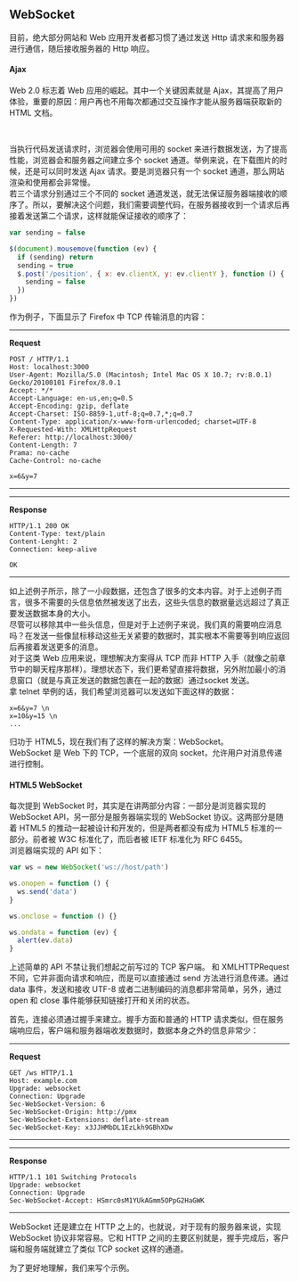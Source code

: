 ## WebSocket

目前，绝大部分网站和 Web 应用开发者都习惯了通过发送 Http 请求来和服务器进行通信，随后接收服务器的 Http 响应。

#### Ajax

Web 2.0 标志着 Web 应用的崛起。其中一个关键因素就是 Ajax，其提高了用户体验，重要的原因：用户再也不用每次都通过交互操作才能从服务器端获取新的 HTML 文档。

<br>

当执行代码发送请求时，浏览器会使用可用的 socket 来进行数据发送，为了提高性能，浏览器会和服务器之间建立多个 socket 通道。举例来说，在下载图片的时候，还是可以同时发送 Ajax 请求。要是浏览器只有一个 socket 通道，那么网站渲染和使用都会非常慢。
<br>
若三个请求分别通过三个不同的 socket 通道发送，就无法保证服务器端接收的顺序了。所以，要解决这个问题，我们需要调整代码，在服务器接收到一个请求后再接着发送第二个请求，这样就能保证接收的顺序了：
```js
var sending = false

$(document).mousemove(function (ev) {
  if (sending) return
  sending = true
  $.post('/position', { x: ev.clientX, y: ev.clientY }, function () {
    sending = false
  })
})
```

作为例子，下面显示了 Firefox 中 TCP 传输消息的内容：

---
**Request**
```
POST / HTTP/1.1
Host: localhost:3000
User-Agent: Mozilla/5.0 (Macintosh; Intel Mac OS X 10.7; rv:8.0.1) Gecko/20100101 Firefox/8.0.1
Accept: */*
Accept-Language: en-us,en;q=0.5
Accept-Encoding: gzip, deflate
Accept-Charset: ISO-8859-1,utf-8;q=0.7,*;q=0.7
Content-Type: application/x-www-form-urlencoded; charset=UTF-8
X-Requested-With: XMLHttpRequest
Referer: http://localhost:3000/
Content-Length: 7
Prama: no-cache
Cache-Control: no-cache

x=6&y=7
```
---

---
**Response**
```
HTTP/1.1 200 OK
Content-Type: text/plain
Content-Lenght: 2
Connection: keep-alive

OK
```
---

如上述例子所示，除了一小段数据，还包含了很多的文本内容。对于上述例子而言，很多不需要的头信息依然被发送了出去，这些头信息的数据量远远超过了真正要发送数据本身的大小。
<br>
尽管可以移除其中一些头信息，但是对于上述例子来说，我们真的需要响应消息吗？在发送一些像鼠标移动这些无关紧要的数据时，其实根本不需要等到响应返回后再接着发送更多的消息。
<br>
对于这类 Web 应用来说，理想解决方案得从 TCP 而非 HTTP 入手（就像之前章节中的聊天程序那样）。理想状态下，我们更希望直接将数据，另外附加最小的消息窗口（就是与真正发送的数据包裹在一起的数据）通过socket 发送。
<br>
拿 telnet 举例的话，我们希望浏览器可以发送如下面这样的数据：
```
x=6&y=7 \n
x=10&y=15 \n
...
```


归功于 HTML5，现在我们有了这样的解决方案：WebSocket。
<br>
WebSocket 是 Web 下的 TCP，一个底层的双向 socket，允许用户对消息传递进行控制。

#### HTML5 WebSocket

每次提到 WebSocket 时，其实是在讲两部分内容：一部分是浏览器实现的 WebSocket API，另一部分是服务器端实现的 WebSocket 协议。这两部分是随着 HTML5 的推动一起被设计和开发的，但是两者都没有成为 HTML5 标准的一部分。前者被 W3C 标准化了，而后者被 IETF 标准化为 RFC 6455。
<br>
浏览器端实现的 API 如下：
```js
var ws = new WebSocket('ws://host/path')

ws.onopen = function () {
  ws.send('data')
}

ws.onclose = function () {}

ws.ondata = function (ev) {
  alert(ev.data)
}
```
上述简单的 API 不禁让我们想起之前写过的 TCP 客户端。 和 XMLHTTPRequest 不同，它并非面向请求和响应，而是可以直接通过 send 方法进行消息传递。通过 data 事件，发送和接收 UTF-8 或者二进制编码的消息都非常简单，另外，通过 open 和 close 事件能够获知链接打开和关闭的状态。
<br>

首先，连接必须通过握手来建立。握手方面和普通的 HTTP 请求类似，但在服务端响应后，客户端和服务器端收发数据时，数据本身之外的信息非常少：

---
**Request**
```
GET /ws HTTP/1.1
Host: example.com
Upgrade: websocket
Connection: Upgrade
Sec-WebSocket-Version: 6
Sec-WebSocket-Origin: http://pmx
Sec-WebSocket-Extensions: deflate-stream
Sec-WebSocket-Key: x3JJHMbDL1EzLkh9GBhXDw
```
---

---
**Response**
```
HTTP/1.1 101 Switching Protocols
Upgrade: websocket
Connection: Upgrade
Sec-WebSocket-Accept: HSmrc0sM1YUkAGmm5OPpG2HaGWK
```
---

WebSocket 还是建立在 HTTP 之上的，也就说，对于现有的服务器来说，实现 WebSocket 协议非常容易。它和 HTTP 之间的主要区别就是，握手完成后，客户端和服务端就建立了类似 TCP socket 这样的通道。

为了更好地理解，我们来写个示例。